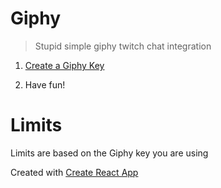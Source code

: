 # Giphy

> Stupid simple giphy twitch chat integration

1. [Create a Giphy Key](https://developers.giphy.com/dashboard/?create=true)

3. Have fun!

# Limits

Limits are based on the Giphy key you are using

Created with [Create React App](./CRA.md)
